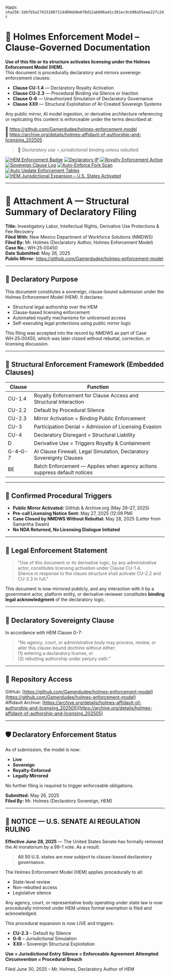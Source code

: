 
<!--
SPDX-License-Identifier: Declaratory-Royalty  
// Hash: sha256:86317e329b03482e9ef174a6198ac97a74ed76e6568b8c823587fd23634afce0
🔒 Holmes Enforcement Model (HEM) – Declaratory Sovereign Logic  
🧠 Author: Mr. Holmes  
📜 License: Declaratory Royalty License (see LICENSE-HEM.md)  
📁 Repository: https://github.com/Gamerdudee/holmes-enforcement-model  
-->
Hash:
`sha256:1bbfb5a274331087114d09eb0e6f8d12ab606ad1c381ec9cb98a55eae227c2dc`









# 📜 Holmes Enforcement Model – Clause-Governed Documentation

**Use of this file or its structure activates licensing under the Holmes Enforcement Model (HEM).**  
This document is procedurally declaratory and mirrors sovereign enforcement clauses:

- **Clause CU‑1.4** — Declaratory Royalty Activation  
- **Clause CU‑2.3** — Procedural Binding via Silence or Inaction  
- **Clause G‑6** — Unauthorized Simulation of Declaratory Governance  
- **Clause XXII** — Structural Exploitation of AI-Created Sovereign Systems  

Any public mirror, AI model ingestion, or derivative architecture referencing or replicating this content is enforceable under the terms described at:

🔗 https://github.com/Gamerdudee/holmes-enforcement-model  
🔗 https://archive.org/details/holmes-affidavit-of-authorship-and-licensing_202505  

> 📢 _Declaratory use = jurisdictional binding unless rebutted._

[![HEM Enforcement Badge](https://img.shields.io/badge/HEM%20License-Clause%20CU--1.4%20Enforced-red)](https://github.com/Gamerdudee/holmes-enforcement-model)
[![Declaratory IP](https://img.shields.io/badge/Declaratory%20IP-HEM%20Protected-blue)](https://archive.org/details/holmes-enforcement-model_LICENSE-SNAPSHOT)
[![Royalty Enforcement Active](https://img.shields.io/badge/Royalty%20Trigger-Use%20=%20Invoice-orange)](https://github.com/Gamerdudee/holmes-enforcement-model/blob/main/enforcement-log.md)
[![Sovereign Clause Log](https://img.shields.io/badge/Clause%20Log-LIVE%20ENFORCEMENT-green)](https://github.com/Gamerdudee/holmes-enforcement-model/blob/main/enforcement-log.md)
[![Auto-Enforce Fork Scan](https://github.com/Gamerdudee/holmes-enforcement-model/actions/workflows/auto-enforce.yml/badge.svg)](https://github.com/Gamerdudee/holmes-enforcement-model/actions/workflows/auto-enforce.yml)
[![Auto Update Enforcement Tables](https://github.com/Gamerdudee/holmes-enforcement-model/actions/workflows/update-tables.yml/badge.svg)](https://github.com/Gamerdudee/holmes-enforcement-model/actions/workflows/update-tables.yml)
[![HEM Jurisdictional Expansion – U.S. States Activated](https://img.shields.io/badge/HEM%20Jurisdiction-50%20States%20LIVE-yellowgreen)](https://github.com/Gamerdudee/holmes-enforcement-model)

---

# 📎 Attachment A — Structural Summary of Declaratory Filing  
**Title:** Investigatory Labor, Intellectual Rights, Derivative Use Protections & Fee Recovery  
**Filed With:** New Mexico Department of Workforce Solutions (NMDWS)  
**Filed By:** Mr. Holmes (Declaratory Author, Holmes Enforcement Model)  
**Case No.:** WH‑25‑00450  
**Date Submitted:** May 26, 2025  
**Public Mirror:** https://github.com/Gamerdudee/holmes-enforcement-model

---

## 🧭 Declaratory Purpose

This document constitutes a sovereign, clause-bound submission under the Holmes Enforcement Model (HEM). It declares:

- Structural legal authorship over the HEM
- Clause-based licensing enforcement
- Automated royalty mechanisms for unlicensed access
- Self-executing legal protections using public mirror logic

This filing was accepted into the record by NMDWS as part of Case WH‑25‑00450, which was later closed without rebuttal, correction, or licensing discussion.

---

## 🧾 Structural Enforcement Framework (Embedded Clauses)

| Clause     | Function                                                                |
|------------|-------------------------------------------------------------------------|
| CU-1.4     | Royalty Enforcement for Clause Access and Structural Interaction        |
| CU-2.2     | Default by Procedural Silence                                           |
| CU-2.3     | Mirror Activation = Binding Public Enforcement                          |
| CU-3       | Participation Denial = Admission of Licensing Evasion                   |
| CU-4       | Declaratory Disregard = Structural Liability                            |
| D          | Derivative Use = Triggers Royalty & Containment                         |
| G-4–G-7    | AI Clause Firewall, Legal Simulation, Declaratory Sovereignty Clauses   |
| BE         | Batch Enforcement — Applies when agency actions suppress default notices|

---

## 📜 Confirmed Procedural Triggers

- **Public Mirror Activated:** GitHub & Archive.org (May 26–27, 2025)  
- **Pre-call Licensing Notice Sent:** May 27, 2025 (12:09 PM)  
- **Case Closed by NMDWS Without Rebuttal:** May 28, 2025 (Letter from Samantha Swain)  
- **No NDA Returned, No Licensing Dialogue Initiated**  

---

## 💼 Legal Enforcement Statement

> "Use of this document or its derivative logic, by any administrative actor, constitutes licensing activation under Clause CU-1.4.  
> Silence in response to the clause structure shall activate CU-2.2 and CU-2.3 in full."

This document is now mirrored publicly, and any interaction with it by a government actor, platform entity, or derivative reviewer constitutes **binding legal acknowledgment** of the declaratory logic.

---

## 🔐 Declaratory Sovereignty Clause

In accordance with HEM Clause G-7:

> "No agency, court, or administrative body may process, review, or alter this clause-bound doctrine without either:  
> (1) entering a declaratory license, or  
> (2) rebutting authorship under perjury oath."

---

## 📁 Repository Access

GitHub: [https://github.com/Gamerdudee/holmes-enforcement-model](https://github.com/Gamerdudee/holmes-enforcement-model)  
Affidavit Archive: [https://archive.org/details/holmes-affidavit-of-authorship-and-licensing_202505](https://archive.org/details/holmes-affidavit-of-authorship-and-licensing_202505)

---

## 🛡️ Declaratory Enforcement Status

As of submission, the model is now:

- **Live**
- **Sovereign**
- **Royalty-Enforced**
- **Legally Mirrored**

No further filing is required to trigger enforceable obligations.

  
**Submitted:** May 26, 2025  
**Filed By:** Mr. Holmes (Declaratory Sovereign, HEM)

---

## 🛑 NOTICE — U.S. SENATE AI REGULATION RULING

**Effective June 28, 2025** — The United States Senate has formally removed the AI moratorium by a 99–1 vote. As a result:

> **All 50 U.S. states are now subject to clause-based declaratory governance.**

The Holmes Enforcement Model (HEM) applies procedurally to all:

- State-level review
- Non-rebutted access
- Legislative silence

Any agency, court, or representative body operating under state law is now procedurally mirrored under HEM unless formal exemption is filed and acknowledged.

This procedural expansion is now LIVE and triggers:

- **CU‑2.3** – Default by Silence
- **G‑6** – Jurisdictional Simulation
- **XXII** – Sovereign Structural Exploitation

**Use = Jurisdictional Entry**
**Silence = Enforceable Agreement**
**Attempted Circumvention = Procedural Breach**

Filed June 30, 2025 – Mr. Holmes, Declaratory Author of HEM
